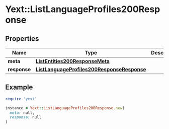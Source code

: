 # Yext::ListLanguageProfiles200Response

## Properties

| Name | Type | Description | Notes |
| ---- | ---- | ----------- | ----- |
| **meta** | [**ListEntities200ResponseMeta**](ListEntities200ResponseMeta.md) |  | [optional] |
| **response** | [**ListLanguageProfiles200ResponseResponse**](ListLanguageProfiles200ResponseResponse.md) |  | [optional] |

## Example

```ruby
require 'yext'

instance = Yext::ListLanguageProfiles200Response.new(
  meta: null,
  response: null
)
```

